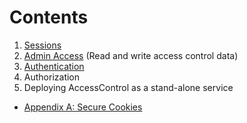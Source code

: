 # Contents

1. [Sessions](Sessions.md)
2. [Admin Access](AdminAccess.md) (Read and write access control data)
3. [Authentication](Authentication.md)
4. Authorization
5. Deploying AccessControl as a stand-alone service
- [Appendix A: Secure Cookies](SecureCookies.md)
